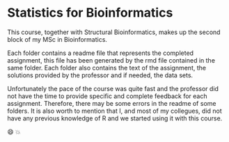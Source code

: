 # Statistics for Bioinformatics

This course, together with Structural Bioinformatics, makes up the second block of my MSc in Bioinformatics.

Each folder contains a readme file that represents the completed assignment, this file has been generated by the rmd file contained in the same folder. Each folder also contains the text of the assignment, the solutions provided by the professor and if needed, the data sets. 

Unfortunately the pace of the course was quite fast and the professor did not have the time to provide specific and complete feedback for each assignment. Therefore, there may be some errors in the readme of some folders. It is also worth to mention that I, and most of my collegues, did not have any previous knowledge of R and we started using it with this course.

:smile:
:boom:

